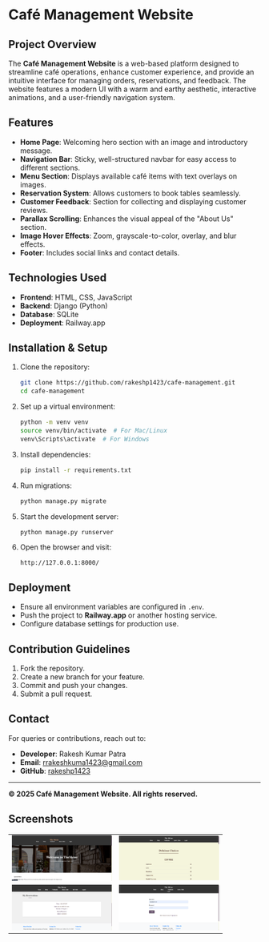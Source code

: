 # Café Management Website

## Project Overview
The **Café Management Website** is a web-based platform designed to streamline café operations, enhance customer experience, and provide an intuitive interface for managing orders, reservations, and feedback. The website features a modern UI with a warm and earthy aesthetic, interactive animations, and a user-friendly navigation system.

## Features
- **Home Page**: Welcoming hero section with an image and introductory message.
- **Navigation Bar**: Sticky, well-structured navbar for easy access to different sections.
- **Menu Section**: Displays available café items with text overlays on images.
- **Reservation System**: Allows customers to book tables seamlessly.
- **Customer Feedback**: Section for collecting and displaying customer reviews.
- **Parallax Scrolling**: Enhances the visual appeal of the "About Us" section.
- **Image Hover Effects**: Zoom, grayscale-to-color, overlay, and blur effects.
- **Footer**: Includes social links and contact details.

## Technologies Used
- **Frontend**: HTML, CSS, JavaScript
- **Backend**: Django (Python)
- **Database**: SQLite 
- **Deployment**: Railway.app

## Installation & Setup
1. Clone the repository:
   ```bash
   git clone https://github.com/rakeshp1423/cafe-management.git
   cd cafe-management
   ```
2. Set up a virtual environment:
   ```bash
   python -m venv venv
   source venv/bin/activate  # For Mac/Linux
   venv\Scripts\activate  # For Windows
   ```
3. Install dependencies:
   ```bash
   pip install -r requirements.txt
   ```
4. Run migrations:
   ```bash
   python manage.py migrate
   ```
5. Start the development server:
   ```bash
   python manage.py runserver
   ```
6. Open the browser and visit:
   ```
   http://127.0.0.1:8000/
   ```

## Deployment
- Ensure all environment variables are configured in `.env`.
- Push the project to **Railway.app** or another hosting service.
- Configure database settings for production use.

## Contribution Guidelines
1. Fork the repository.
2. Create a new branch for your feature.
3. Commit and push your changes.
4. Submit a pull request.

## Contact
For queries or contributions, reach out to:
- **Developer**: Rakesh Kumar Patra
- **Email**: rrakeshkuma1423@gmail.com
- **GitHub**: [rakeshp1423](https://github.com/rakeshp1423)

---
**© 2025 Café Management Website. All rights reserved.**


## Screenshots

<table>
  <tr>
    <td><img src="screenshots/home.png" width="200"></td>
    <td><img src="screenshots/menu.png" width="200"></td>
   
  </tr>
  <tr>
    <td><img src="screenshots/profile.png" width="200"></td>
    <td><img src="screenshots/login.png" width="200"></td>
  </tr>
  
</table>
